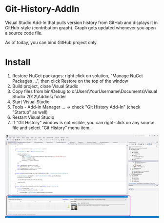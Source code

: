 Git-History-AddIn
=================

Visual Studio Add-In that pulls version history from GitHub and displays it in GitHub-style (contribution graph). Graph gets updated whenever you open a source code file.

As of today, you can bind GitHub project only.

# Install

1. Restore NuGet packages: right click on solution, "Manage NuGet Packages ...", then click Restore on the top of the window
2. Build project, close Visual Studio
3. Copy files from bin/Debug to c:\Users\YourUsername\Documents\Visual Studio 2012\Addins\ folder
4. Start Visual Studio
5. Tools - Add-in Manager ... -> check "Git History Add-In" (check "Startup" as well)
6. Restart Visual Studio
7. If "Git History" window is not visible, you can right-click on any source file and select "Git History" menu item.

![Contribution Graph](https://raw.githubusercontent.com/akos-sereg/Git-History-AddIn/master/GitHistoryAddIn/Docs/Screenshot.png "Screenshot")
